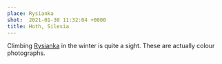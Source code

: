 ```yaml
---
place: Rysianka
shot:  2021-01-30 11:32:04 +0000
title: Hoth, Silesia
---
```


Climbing [Rysianka](https://pl.wikipedia.org/wiki/Rysianka) in the winter is quite a sight. These are actually colour photographs.

